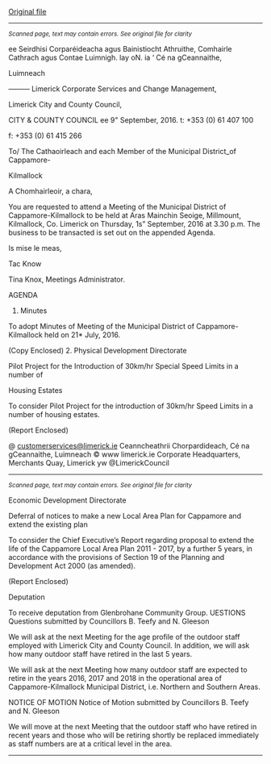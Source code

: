 [Original file](https://beta.limerick.ie/sites/default/files/media/documents/2017-04/00_agenda_150916.pdf)

---
*<small>Scanned page, text may contain errors. See original file for clarity</small>*  

ee Seirdhisi Corparéideacha agus Bainistiocht Athruithe,
Comhairle Cathrach agus Contae Luimnigh.
lay oN. ia ‘ Cé na gCeannaithe,

Luimneach

———
Limerick Corporate Services and Change Management,

Limerick City and County Council,

CITY & COUNTY
COUNCIL ee
9" September, 2016. t: +353 (0) 61 407 100

f: +353 (0) 61 415 266

To/ The Cathaoirleach and each Member of the Municipal District_of Cappamore-

Kilmallock

A Chomhairleoir, a chara,

You are requested to attend a Meeting of the Municipal District of Cappamore-Kilmallock to be
held at Aras Mainchin Seoige, Millmount, Kilmallock, Co. Limerick on Thursday, 1s”
September, 2016 at 3.30 p.m. The business to be transacted is set out on the appended
Agenda.

Is mise le meas,

Tac Know

Tina Knox,
Meetings Administrator.

AGENDA

1. Minutes

To adopt Minutes of Meeting of the Municipal District of Cappamore-Kilmallock held on
21* July, 2016.

(Copy Enclosed)
2. Physical Development Directorate

Pilot Project for the Introduction of 30km/hr Special Speed Limits in a number of

Housing Estates

To consider Pilot Project for the introduction of 30km/hr Speed Limits in a number of
housing estates.

(Report Enclosed)

@ customerservices@limerick.ie
Ceanncheathrii Chorpardideach, Cé na gCeannaithe, Luimneach © www limerick.ie
Corporate Headquarters, Merchants Quay, Limerick yw @LimerickCouncil


---
*<small>Scanned page, text may contain errors. See original file for clarity</small>*  

Economic Development Directorate

Deferral of notices to make a new Local Area Plan for Cappamore and extend the
existing plan

To consider the Chief Executive’s Report regarding proposal to extend the life of the
Cappamore Local Area Plan 2011 - 2017, by a further 5 years, in accordance with the
provisions of Section 19 of the Planning and Development Act 2000 (as amended).

(Report Enclosed)

Deputation

To receive deputation from Glenbrohane Community Group.
UESTIONS
Questions submitted by Councillors B. Teefy and N. Gleeson

We will ask at the next Meeting for the age profile of the outdoor staff employed with
Limerick City and County Council. In addition, we will ask how many outdoor staff have
retired in the last 5 years.

We will ask at the next Meeting how many outdoor staff are expected to retire in the
years 2016, 2017 and 2018 in the operational area of Cappamore-Kilmallock Municipal
District, i.e. Northern and Southern Areas.

NOTICE OF MOTION
Notice of Motion submitted by Councillors B. Teefy and N. Gleeson

We will move at the next Meeting that the outdoor staff who have retired in recent
years and those who will be retiring shortly be replaced immediately as staff numbers
are at a critical level in the area.


---
